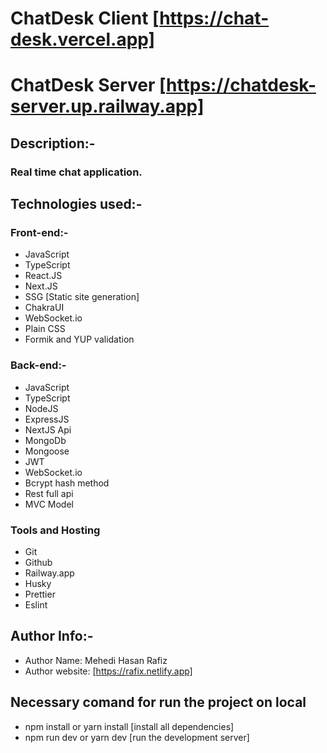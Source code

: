 # ChatDesk Client [https://chat-desk.vercel.app]

# ChatDesk Server [https://chatdesk-server.up.railway.app]

## Description:-

### Real time chat application.

## Technologies used:-

### Front-end:-

- JavaScript
- TypeScript
- React.JS
- Next.JS
- SSG [Static site generation]
- ChakraUI
- WebSocket.io
- Plain CSS
- Formik and YUP validation

### Back-end:-

- JavaScript
- TypeScript
- NodeJS
- ExpressJS
- NextJS Api
- MongoDb
- Mongoose
- JWT
- WebSocket.io
- Bcrypt hash method
- Rest full api
- MVC Model

### Tools and Hosting

- Git
- Github
- Railway.app
- Husky
- Prettier
- Eslint

## Author Info:-

- Author Name: Mehedi Hasan Rafiz
- Author website: [https://rafix.netlify.app]

## Necessary comand for run the project on local

- npm install or yarn install [install all dependencies]
- npm run dev or yarn dev [run the development server]
